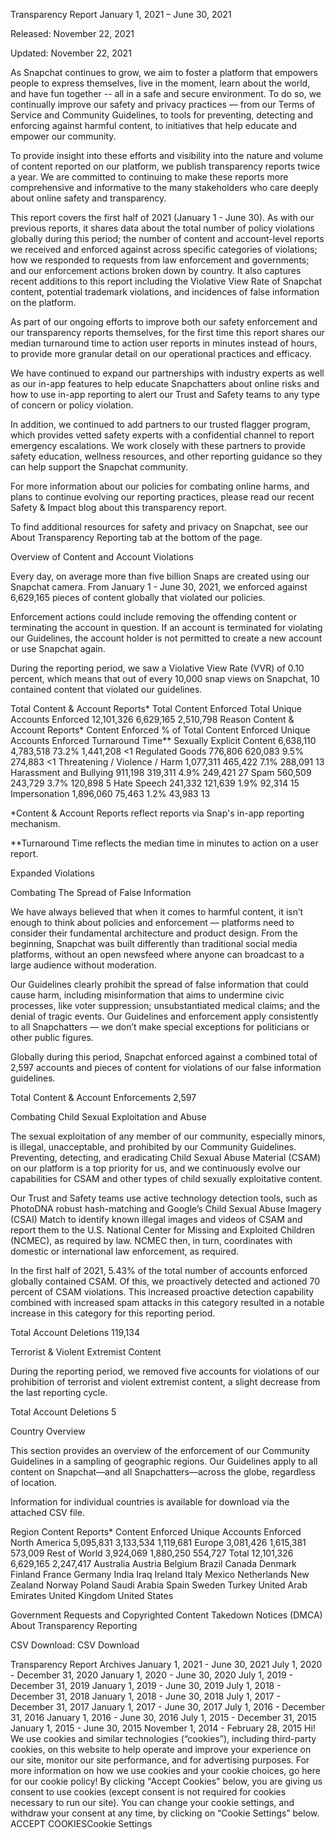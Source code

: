 Transparency Report
January 1, 2021 – June 30, 2021

Released: November 22, 2021

Updated: November 22, 2021

As Snapchat continues to grow, we aim to foster a platform that empowers people to express themselves, live in the moment, learn about the world, and have fun together -- all in a safe and secure environment. To do so, we continually improve our safety and privacy practices — from our Terms of Service and Community Guidelines, to tools for preventing, detecting and enforcing against harmful content, to initiatives that help educate and empower our community. 

To provide insight into these efforts and visibility into the nature and volume of content reported on our platform, we publish transparency reports twice a year. We are committed to continuing to make these reports more comprehensive and informative to the many stakeholders who care deeply about online safety and transparency. 

This report covers the first half of 2021 (January 1 - June 30). As with our previous reports, it shares data about the total number of policy violations globally during this period; the number of content and account-level reports we received and enforced against across specific categories of violations; how we responded to requests from law enforcement and governments; and our enforcement actions broken down by country. It also captures recent additions to this report including the Violative View Rate of Snapchat content, potential trademark violations, and incidences of false information on the platform. 

As part of our ongoing efforts to improve both our safety enforcement and our transparency reports themselves, for the first time this report shares our median turnaround time to action user reports in minutes instead of hours, to provide more granular detail on our operational practices and efficacy. 

We have continued to expand our partnerships with industry experts as well as our in-app features to help educate Snapchatters about online risks and how to use in-app reporting to alert our Trust and Safety teams to any type of concern or policy violation.


In addition, we continued to add partners to our trusted flagger program, which provides vetted safety experts with a confidential channel to report emergency escalations. We work closely with these partners to provide safety education, wellness resources, and other reporting guidance so they can help support the Snapchat community. 

For more information about our policies for combating online harms, and plans to continue evolving our reporting practices, please read our recent Safety & Impact blog about this transparency report. 


To find additional resources for safety and privacy on Snapchat, see our About Transparency Reporting tab at the bottom of the page.

Overview of Content and Account Violations

Every day, on average more than five billion Snaps are created using our Snapchat camera. From January 1 - June 30, 2021, we enforced against 6,629,165 pieces of content globally that violated our policies.

Enforcement actions could include removing the offending content or terminating the account in question. If an account is terminated for violating our Guidelines, the account holder is not permitted to create a new account or use Snapchat again. 

During the reporting period, we saw a Violative View Rate (VVR) of 0.10 percent, which means that out of every 10,000 snap views on Snapchat, 10 contained content that violated our guidelines. 

Total Content & Account Reports*	Total Content Enforced	Total Unique Accounts Enforced
 12,101,326	6,629,165	2,510,798
Reason	Content & Account Reports*	Content Enforced	% of Total Content Enforced	Unique Accounts Enforced	Turnaround Time**
Sexually Explicit Content	6,638,110	4,783,518	73.2%	1,441,208	<1
Regulated Goods	776,806	620,083	9.5%	274,883	<1
Threatening / Violence / Harm	1,077,311	465,422	7.1%	288,091	13
Harassment and Bullying	911,198	319,311	4.9%	249,421	27
Spam	560,509	243,729	3.7%	120,898	5
Hate Speech	241,332	121,639	1.9%	92,314	15
Impersonation	1,896,060	75,463	1.2%	43,983	13

*Content & Account Reports reflect reports via Snap's in-app reporting mechanism.

**Turnaround Time reflects the median time in minutes to action on a user report.

Expanded Violations

Combating The Spread of False Information

We have always believed that when it comes to harmful content, it isn’t enough to think about policies and enforcement — platforms need to consider their fundamental architecture and product design. From the beginning, Snapchat was built differently than traditional social media platforms, without an open newsfeed where anyone can broadcast to a large audience without moderation.

Our Guidelines clearly prohibit the spread of false information that could cause harm, including misinformation that aims to undermine civic processes, like voter suppression; unsubstantiated medical claims; and the denial of tragic events. Our Guidelines and enforcement apply consistently to all Snapchatters — we don’t make special exceptions for politicians or other public figures. 

Globally during this period, Snapchat enforced against a combined total of 2,597 accounts and pieces of content for violations of our false information guidelines. 

Total Content & Account Enforcements	2,597

Combating Child Sexual Exploitation and Abuse

The sexual exploitation of any member of our community, especially minors, is illegal, unacceptable, and prohibited by our Community Guidelines. Preventing, detecting, and eradicating Child Sexual Abuse Material (CSAM) on our platform is a top priority for us, and we continuously evolve our capabilities for CSAM and other types of child sexually exploitative content. 

Our Trust and Safety teams use active technology detection tools, such as PhotoDNA robust hash-matching and Google’s Child Sexual Abuse Imagery (CSAI) Match to identify known illegal images and videos of CSAM and report them to the U.S. National Center for Missing and Exploited Children (NCMEC), as required by law. NCMEC then, in turn, coordinates with domestic or international law enforcement, as required. 

In the first half of 2021, 5.43% of the total number of accounts enforced globally contained CSAM. Of this, we proactively detected and actioned 70 percent of CSAM violations. This increased proactive detection capability combined with increased spam attacks in this category resulted in a notable increase in this category for this reporting period.

Total Account Deletions	119,134

Terrorist & Violent Extremist Content

During the reporting period, we removed five accounts for violations of our prohibition of terrorist and violent extremist content, a slight decrease from the last reporting cycle. 

Total Account Deletions	5

Country Overview

This section provides an overview of the enforcement of our Community Guidelines in a sampling of geographic regions. Our Guidelines apply to all content on Snapchat—and all Snapchatters—across the globe, regardless of location. 

Information for individual countries is available for download via the attached CSV file.

Region	Content Reports*	Content Enforced	Unique Accounts Enforced
North America	5,095,831	3,133,534	1,119,681
Europe	3,081,426	1,615,381	573,009
Rest of World	3,924,069	1,880,250	554,727
Total	12,101,326	6,629,165	2,247,417
Australia
Austria
Belgium
Brazil
Canada
Denmark
Finland
France
Germany
India
Iraq
Ireland
Italy
Mexico
Netherlands
New Zealand
Norway
Poland
Saudi Arabia
Spain
Sweden
Turkey
United Arab Emirates
United Kingdom
United States

Government Requests and Copyrighted Content Takedown Notices (DMCA)
About Transparency Reporting

CSV Download:
CSV Download

Transparency Report Archives
January 1, 2021 - June 30, 2021
July 1, 2020 - December 31, 2020
January 1, 2020 - June 30, 2020
July 1, 2019 - December 31, 2019
January 1, 2019 - June 30, 2019
July 1, 2018 - December 31, 2018
January 1, 2018 - June 30, 2018
July 1, 2017 - December 31, 2017
January 1, 2017 - June 30, 2017
July 1, 2016 - December 31, 2016
January 1, 2016 - June 30, 2016
July 1, 2015 - December 31, 2015
January 1, 2015 - June 30, 2015
November 1, 2014 - February 28, 2015
Hi! We use cookies and similar technologies (“cookies”), including third-party cookies, on this website to help operate and improve your experience on our site, monitor our site performance, and for advertising purposes. For more information on how we use cookies and your cookie choices, go here for our cookie policy! By clicking "Accept Cookies" below, you are giving us consent to use cookies (except consent is not required for cookies necessary to run our site). You can change your cookie settings, and withdraw your consent at any time, by clicking on “Cookie Settings” below.
ACCEPT COOKIESCookie Settings